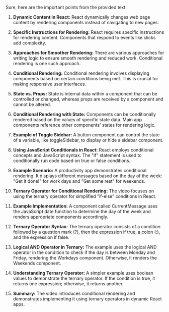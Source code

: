 Sure, here are the important points from the provided text:

1. **Dynamic Content in React:** React dynamically changes web page content by rendering components instead of navigating to new pages.

2. **Specific Instructions for Rendering:** React requires specific instructions for rendering content. Components that respond to events like clicks add complexity.

3. **Approaches for Smoother Rendering:** There are various approaches for writing logic to ensure smooth rendering and reduced work. Conditional rendering is one such approach.

4. **Conditional Rendering:** Conditional rendering involves displaying components based on certain conditions being met. This is crucial for making responsive user interfaces.

5. **State vs. Props:** State is internal data within a component that can be controlled or changed, whereas props are received by a component and cannot be altered.

6. **Conditional Rendering with State:** Components can be conditionally rendered based on the values of specific state data. Main app components reference other components' states for rendering logic.

7. **Example of Toggle Sidebar:** A button component can control the state of a variable, like toggleSidebar, to display or hide a sidebar component.

8. **Using JavaScript Conditionals in React:** React employs conditional concepts and JavaScript syntax. The "if" statement is used to conditionally run code based on true or false conditions.

9. **Example Scenario:** A productivity app demonstrates conditional rendering. It displays different messages based on the day of the week: "Get it done!" for work days and "Get some rest" for weekends.

10. **Ternary Operator for Conditional Rendering:** The video focuses on using the ternary operator for simplified "if-else" conditions in React.

11. **Example Implementation:** A component called CurrentMessage uses the JavaScript date function to determine the day of the week and renders appropriate components accordingly.

12. **Ternary Operator Syntax:** The ternary operator consists of a condition followed by a question mark (?), then the expression if true, a colon (:), and the expression if false.

13. **Logical AND Operator in Ternary:** The example uses the logical AND operator in the condition to check if the day is between Monday and Friday, rendering the Workdays component. Otherwise, it renders the Weekends component.

14. **Understanding Ternary Operator:** A simpler example uses boolean values to demonstrate the ternary operator. If the condition is true, it returns one expression; otherwise, it returns another.

15. **Summary:** The video introduces conditional rendering and demonstrates implementing it using ternary operators in dynamic React apps.
